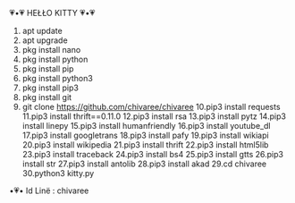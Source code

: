   💗•💗 HEŁŁO KITTY 💗•💗

1. apt update
2. apt upgrade
3. pkg install nano
4. pkg install python
5. pkg install pip
6. pkg install python3
7. pkg install pip3
8. pkg install git
9. git clone https://github.com/chivaree/chivaree
10.pip3 install requests
11.pip3 install thrift==0.11.0
12.pip3 install rsa
13.pip3 install pytz
14.pip3 install linepy
15.pip3 install humanfriendly
16.pip3 install youtube_dl
17.pip3 install googletrans
18.pip3 install pafy
19.pip3 install wikiapi
20.pip3 install wikipedia
21.pip3 install thrift
22.pip3 install html5lib
23.pip3 install traceback
24.pip3 install bs4
25.pip3 install gtts
26.pip3 install str
27.pip3 install antolib
28.pip3 install akad
29.cd chivaree
30.python3 kitty.py

•💗• Id Linë : chivaree
